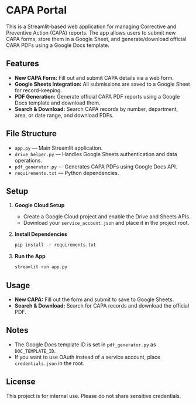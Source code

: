 # CAPA Portal

This is a Streamlit-based web application for managing Corrective and Preventive Action (CAPA) reports. The app allows users to submit new CAPA forms, store them in a Google Sheet, and generate/download official CAPA PDFs using a Google Docs template.

## Features

- **New CAPA Form:** Fill out and submit CAPA details via a web form.
- **Google Sheets Integration:** All submissions are saved to a Google Sheet for record-keeping.
- **PDF Generation:** Generate official CAPA PDF reports using a Google Docs template and download them.
- **Search & Download:** Search CAPA records by number, department, area, or date range, and download PDFs.

## File Structure

- `app.py` — Main Streamlit application.
- `drive_helper.py` — Handles Google Sheets authentication and data operations.
- `pdf_generator.py` — Generates CAPA PDFs using Google Docs API.
- `requirements.txt` — Python dependencies.

## Setup

1. **Google Cloud Setup**
   - Create a Google Cloud project and enable the Drive and Sheets APIs.
   - Download your `service_account.json` and place it in the project root.

2. **Install Dependencies**
   ```sh
   pip install -r requirements.txt
   ```

3. **Run the App**
   ```sh
   streamlit run app.py
   ```

## Usage

- **New CAPA:** Fill out the form and submit to save to Google Sheets.
- **Search & Download:** Search for CAPA records and download the official PDF.

## Notes

- The Google Docs template ID is set in `pdf_generator.py` as `DOC_TEMPLATE_ID`.
- If you want to use OAuth instead of a service account, place `credentials.json` in the root.

## License

This project is for internal use. Please do not share sensitive credentials.